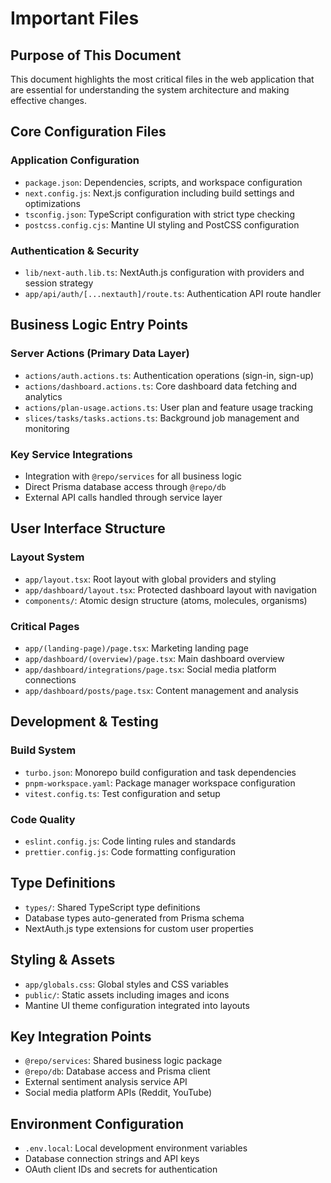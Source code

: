 # Important Files

## Purpose of This Document
This document highlights the most critical files in the web application that are essential for understanding the system architecture and making effective changes.

## Core Configuration Files

### Application Configuration
- `package.json`: Dependencies, scripts, and workspace configuration
- `next.config.js`: Next.js configuration including build settings and optimizations
- `tsconfig.json`: TypeScript configuration with strict type checking
- `postcss.config.cjs`: Mantine UI styling and PostCSS configuration

### Authentication & Security
- `lib/next-auth.lib.ts`: NextAuth.js configuration with providers and session strategy
- `app/api/auth/[...nextauth]/route.ts`: Authentication API route handler

## Business Logic Entry Points

### Server Actions (Primary Data Layer)
- `actions/auth.actions.ts`: Authentication operations (sign-in, sign-up)
- `actions/dashboard.actions.ts`: Core dashboard data fetching and analytics
- `actions/plan-usage.actions.ts`: User plan and feature usage tracking
- `slices/tasks/tasks.actions.ts`: Background job management and monitoring

### Key Service Integrations
- Integration with `@repo/services` for all business logic
- Direct Prisma database access through `@repo/db`
- External API calls handled through service layer

## User Interface Structure

### Layout System
- `app/layout.tsx`: Root layout with global providers and styling
- `app/dashboard/layout.tsx`: Protected dashboard layout with navigation
- `components/`: Atomic design structure (atoms, molecules, organisms)

### Critical Pages
- `app/(landing-page)/page.tsx`: Marketing landing page
- `app/dashboard/(overview)/page.tsx`: Main dashboard overview
- `app/dashboard/integrations/page.tsx`: Social media platform connections
- `app/dashboard/posts/page.tsx`: Content management and analysis

## Development & Testing

### Build System
- `turbo.json`: Monorepo build configuration and task dependencies
- `pnpm-workspace.yaml`: Package manager workspace configuration
- `vitest.config.ts`: Test configuration and setup

### Code Quality
- `eslint.config.js`: Code linting rules and standards
- `prettier.config.js`: Code formatting configuration

## Type Definitions
- `types/`: Shared TypeScript type definitions
- Database types auto-generated from Prisma schema
- NextAuth.js type extensions for custom user properties

## Styling & Assets
- `app/globals.css`: Global styles and CSS variables
- `public/`: Static assets including images and icons
- Mantine UI theme configuration integrated into layouts

## Key Integration Points
- `@repo/services`: Shared business logic package
- `@repo/db`: Database access and Prisma client
- External sentiment analysis service API
- Social media platform APIs (Reddit, YouTube)

## Environment Configuration
- `.env.local`: Local development environment variables
- Database connection strings and API keys
- OAuth client IDs and secrets for authentication
